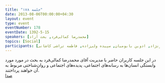 ```yaml
---
title: "جلسه ۱۷۸"
date: 2013-08-06T00:00:00+04:30
layout: event
type: event
eventNumber: 178
eventDate: 1392-5-15
speakers: [محمدرضا کمالی‌فرد, بحث آزاد]
topics: [Social]
participants: [بهنام توکلی کرمانی, محمد درویش, محمد افاضاتی, میلاد خواجوی, رضا اسماعیل‌پور, محمد حسین حامدی, علی رستمی, کوشا اسماعیل‌پور, سید مجید عظیمی, وحیدرضا نادری, شیوا شمسی, حسین شکری, اسماعیل پارسا, سید حمید مهدوی, یه انقلابی, آرمان مزدائی, رضا شالباف‌زاده, امین امیدوار, یاشار ایمانلو, سعید وایقانی, دانیال بهزادی, کیوان هدایتی, محمدرضا کمالی‌فرد, وحید فردی, مهدی اسماعیلی, آرش حقیقت, رها فرخی, مریم لاهیجانی, شکوفه حسینی, نوید آقاحسنی, سید محمد مسعود صدرنژاد, ادوین بابومیان, سپیده ولی‌زاده, فاطمه تراشی کاشانی]
---
```

در این جلسه کاربران حاضر با مدیریت آقای محمدرضا کمالی‌فرد به بحث در مورد مورد وابستگی‌ انسان‌ها به رسانه‌های اجتماعی، پدیده‌های اجتماعی و روان‌شناختی مربوط به آن خواهند پرداختند.  
[صدا](https://archive.org/details/tehlug_178_interactive)  